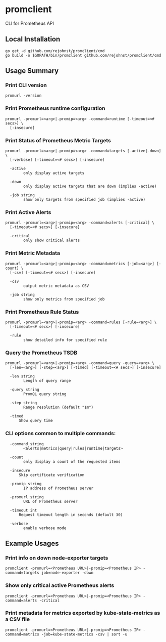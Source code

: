 # promclient
CLI for Prometheus API

## Local Installation

```
go get -d github.com/rejohnst/promclient/cmd
go build -o $GOPATH/bin/promclient github.com/rejohnst/promclient/cmd
```

## Usage Summary

### Print CLI version
```
promurl -version
```

### Print Prometheus runtime configuration
```
promurl -promurl=<arg>|-promip=<arg> -command=runtime [-timeout=<# secs>] \
  [-insecure]
```

### Print Status of Prometheus Metric Targets
```
promurl -promurl=<arg>|-promip=<arg> -command=targets [-active|-down] \
  [-verbose] [-timeout=<# secs>] [-insecure]

  -active
    	only display active targets

  -down
    	only display active targets that are down (implies -active)

  -job string
    	show only targets from specified job (implies -active)
```

### Print Active Alerts
```
promurl -promurl=<arg>|-promip=<arg> -command=alerts [-critical] \
  [-timeout=<# secs>] [-insecure]

  -critical
    	only show critical alerts
```

### Print Metric Metadata
```
promurl -promurl=<arg>|-promip=<arg> -command=metrics [-job=<arg>] [-count] \
  [-csv] [-timeout=<# secs>] [-insecure]

  -csv
    	output metric metadata as CSV

  -job string
    	show only metrics from specified job
```

### Print Prometheus Rule Status
```
promurl -promurl=<arg>|-promip=<arg> -command=rules [-rule=<arg>] \
  [-timeout=<# secs>] [-insecure]

  -rule
    	show detailed info for specified rule
```

### Query the Prometheus TSDB
```
promurl -promurl=<arg>|-promip=<arg> -command=query -query=<arg> \
  [-len=<arg>] [-step=<arg>] [-timed] [-timeout=<# secs>] [-insecure]

  -len string
    	Length of query range

  -query string
    	PromQL query string

  -step string
    	Range resolution (default "1m")

  -timed
      Show query time
```

### CLI options common to multiple commands:
```
  -command string
    	<alerts|metrics|query|rules|runtime|targets>

  -count
    	only display a count of the requested items

  -insecure
      Skip certificate verification

  -promip string
    	IP address of Prometheus server
 
  -promurl string
    	URL of Prometheus server

  -timeout int
      Request timeout length in seconds (default 30)

  -verbose
    	enable verbose mode
```

## Example Usages

### Print info on down node-exporter targets

```promclient -promurl=<Prometheus URL>|-promip=<Prometheus IP> -command=targets job=node-exporter -down```

### Show only critical active Prometheus alerts

```promclient -promurl=<Prometheus URL>|-promip=<Prometheus IP> -command=alerts -critical```

### Print metadata for metrics exported by kube-state-metrics as a CSV file

```promclient -promurl=<Prometheus URL>|-promip=<Prometheus IP> -command=metrics -job=kube-state-metrics -csv | sort -u```

